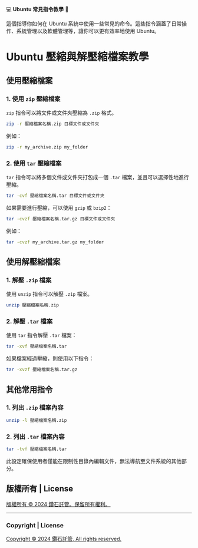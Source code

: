 💻 **Ubuntu 常見指令教學** 🚀

這個指導你如何在 Ubuntu 系統中使用一些常見的命令。這些指令涵蓋了日常操作、系統管理以及軟體管理等，讓你可以更有效率地使用 Ubuntu。


# Ubuntu 壓縮與解壓縮檔案教學

## 使用壓縮檔案

### 1. 使用 `zip` 壓縮檔案
`zip` 指令可以將文件或文件夾壓縮為 `.zip` 格式。
```bash
zip -r 壓縮檔案名稱.zip 目標文件或文件夾
```
例如：
```bash
zip -r my_archive.zip my_folder
```

### 2. 使用 `tar` 壓縮檔案
`tar` 指令可以將多個文件或文件夾打包成一個 `.tar` 檔案，並且可以選擇性地進行壓縮。
```bash
tar -cvf 壓縮檔案名稱.tar 目標文件或文件夾
```
如果需要進行壓縮，可以使用 `gzip` 或 `bzip2`：
```bash
tar -cvzf 壓縮檔案名稱.tar.gz 目標文件或文件夾
```
例如：
```bash
tar -cvzf my_archive.tar.gz my_folder
```

## 使用解壓縮檔案

### 1. 解壓 `.zip` 檔案
使用 `unzip` 指令可以解壓 `.zip` 檔案。
```bash
unzip 壓縮檔案名稱.zip
```

### 2. 解壓 `.tar` 檔案
使用 `tar` 指令解壓 `.tar` 檔案：
```bash
tar -xvf 壓縮檔案名稱.tar
```
如果檔案經過壓縮，則使用以下指令：
```bash
tar -xvzf 壓縮檔案名稱.tar.gz
```

## 其他常用指令

### 1. 列出 `.zip` 檔案內容
```bash
unzip -l 壓縮檔案名稱.zip
```

### 2. 列出 `.tar` 檔案內容
```bash
tar -tvf 壓縮檔案名稱.tar
```


此設定確保使用者僅能在限制性目錄內編輯文件，無法導航至文件系統的其他部分。


## 版權所有 | License

[版權所有 © 2024 鑽石託管。保留所有權利。](https://discord.gg/5Fky5SEfBd)

---

### Copyright | License

[Copyright © 2024 鑽石託管. All rights reserved.](https://discord.gg/5Fky5SEfBd)